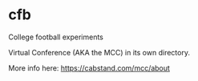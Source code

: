 # cfb
College football experiments

Virtual Conference (AKA the MCC) in its own directory.

More info here: https://cabstand.com/mcc/about
